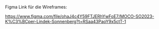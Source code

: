Figma Link für die Wireframes: 


https://www.figma.com/file/ohaJ4c4Y59FTJERhYwFoE7/MOCO-SO2023-K%C3%BCper-Lindek-Sonnenberg?t=RSaa43PaoY9x5ctT-1
